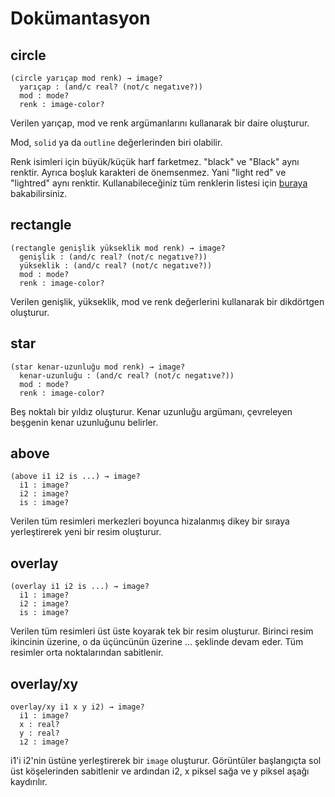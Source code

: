 # Dokümantasyon

## circle

```racket
(circle yarıçap mod renk) → image?
  yarıçap : (and/c real? (not/c negatıve?))
  mod : mode?
  renk : image-color?
```

Verilen yarıçap, mod ve renk argümanlarını kullanarak bir daire oluşturur.

Mod, `solid` ya da `outline` değerlerinden biri olabilir.

Renk isimleri için büyük/küçük harf farketmez. "black" ve "Black" aynı renktir. Ayrıca boşluk karakteri de önemsenmez. Yani "light red" ve "lightred" aynı renktir. Kullanabileceğiniz tüm renklerin listesi için [buraya](https://docs.racket-lang.org/draw/color-database___.html) bakabilirsiniz.

## rectangle

```racket
(rectangle genişlik yükseklik mod renk) → image?
  genişlik : (and/c real? (not/c negatıve?))
  yükseklik : (and/c real? (not/c negatıve?))
  mod : mode?
  renk : image-color?
```

Verilen genişlik, yükseklik, mod ve renk değerlerini kullanarak bir dikdörtgen oluşturur.

## star

```racket
(star kenar-uzunluğu mod renk) → image?
  kenar-uzunluğu : (and/c real? (not/c negatıve?))
  mod : mode?
  renk : image-color?
```

Beş noktalı bir yıldız oluşturur. Kenar uzunluğu argümanı, çevreleyen beşgenin kenar uzunluğunu belirler.

## above

```racket
(above i1 i2 is ...) → image?
  i1 : image?
  i2 : image?
  is : image?
```

Verilen tüm resimleri merkezleri boyunca hizalanmış dikey bir sıraya yerleştirerek yeni bir resim oluşturur.

## overlay

```racket
(overlay i1 i2 is ...) → image?
  i1 : image?
  i2 : image?
  is : image?
```

Verilen tüm resimleri üst üste koyarak tek bir resim oluşturur. Birinci resim ikincinin üzerine, o da üçüncünün üzerine ... şeklinde devam eder. Tüm resimler orta noktalarından sabitlenir.

## overlay/xy

```racket
overlay/xy i1 x y i2) → image?
  i1 : image?
  x : real?
  y : real?
  ı2 : image?
```

i1'i i2'nin üstüne yerleştirerek bir `image` oluşturur. Görüntüler başlangıçta sol üst köşelerinden sabitlenir ve ardından i2, x piksel sağa ve y piksel aşağı kaydırılır.

